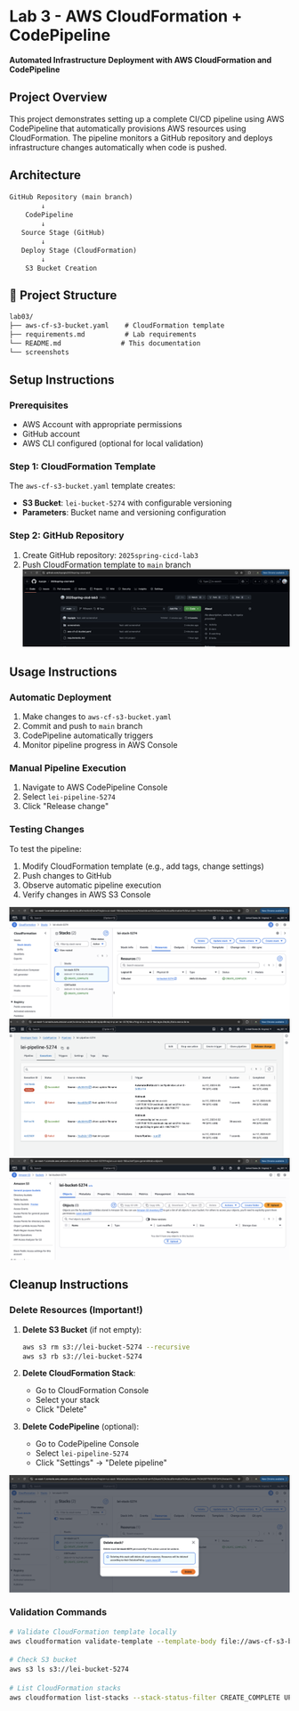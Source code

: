 # Lab 3 - AWS CloudFormation + CodePipeline

**Automated Infrastructure Deployment with AWS CloudFormation and CodePipeline**

## Project Overview

This project demonstrates setting up a complete CI/CD pipeline using AWS CodePipeline that automatically provisions AWS resources using CloudFormation. The pipeline monitors a GitHub repository and deploys infrastructure changes automatically when code is pushed.

## Architecture

```
GitHub Repository (main branch)
        ↓
    CodePipeline
        ↓
   Source Stage (GitHub)
        ↓
   Deploy Stage (CloudFormation)
        ↓
    S3 Bucket Creation
```

## 📁 Project Structure

```
lab03/
├── aws-cf-s3-bucket.yaml    # CloudFormation template
├── requirements.md          # Lab requirements
└── README.md               # This documentation
└── screenshots
```

## Setup Instructions

### Prerequisites

- AWS Account with appropriate permissions
- GitHub account
- AWS CLI configured (optional for local validation)

### Step 1: CloudFormation Template

The `aws-cf-s3-bucket.yaml` template creates:

- **S3 Bucket**: `lei-bucket-5274` with configurable versioning
- **Parameters**: Bucket name and versioning configuration

### Step 2: GitHub Repository

1. Create GitHub repository: `2025spring-cicd-lab3`
2. Push CloudFormation template to `main` branch
   ![githubrepo](./screenshots/githubrepo.png)

## Usage Instructions

### Automatic Deployment

1. Make changes to `aws-cf-s3-bucket.yaml`
2. Commit and push to `main` branch
3. CodePipeline automatically triggers
4. Monitor pipeline progress in AWS Console

### Manual Pipeline Execution

1. Navigate to AWS CodePipeline Console
2. Select `lei-pipeline-5274`
3. Click "Release change"

### Testing Changes

To test the pipeline:

1. Modify CloudFormation template (e.g., add tags, change settings)
2. Push changes to GitHub
3. Observe automatic pipeline execution
4. Verify changes in AWS S3 Console

![cloudformation](./screenshots/cloudformation.png)
![codepipeline](./screenshots/codepipeline.png)
![s3](./screenshots/s3.png)

## Cleanup Instructions

### Delete Resources (Important!)

1. **Delete S3 Bucket** (if not empty):

   ```bash
   aws s3 rm s3://lei-bucket-5274 --recursive
   aws s3 rb s3://lei-bucket-5274
   ```

2. **Delete CloudFormation Stack**:

   - Go to CloudFormation Console
   - Select your stack
   - Click "Delete"

3. **Delete CodePipeline** (optional):
   - Go to CodePipeline Console
   - Select `lei-pipeline-5274`
   - Click "Settings" → "Delete pipeline"

![cleanup](./screenshots/cleanup.png)

### Validation Commands

```bash
# Validate CloudFormation template locally
aws cloudformation validate-template --template-body file://aws-cf-s3-bucket.yaml

# Check S3 bucket
aws s3 ls s3://lei-bucket-5274

# List CloudFormation stacks
aws cloudformation list-stacks --stack-status-filter CREATE_COMPLETE UPDATE_COMPLETE
```
